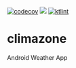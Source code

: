 [![codecov](https://codecov.io/gh/pedrohfp/climazone/branch/main/graph/badge.svg?token=SBCILHFY55)](https://codecov.io/gh/pedrohfp/climazone)
<a href="https://codeclimate.com/github/pedrohfp/climazone/maintainability"><img src="https://api.codeclimate.com/v1/badges/ab755a379d56cc83a4ba/maintainability" /></a>
[![ktlint](https://img.shields.io/badge/ktlint%20code--style-%E2%9D%A4-FF4081)](https://pinterest.github.io/ktlint/)


# climazone
Android Weather App

